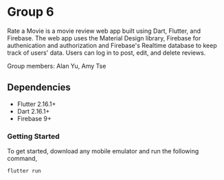 # Group 6

Rate a Movie is a movie review web app built using Dart, Flutter, and Firebase. The web app uses the Material Design library, Firebase for authenication and authorization and Firebase's Realtime database to keep track of users' data. Users can log in to post, edit, and delete reviews.

Group members: Alan Yu, Amy Tse

## Dependencies

-   Flutter 2.16.1+
-   Dart 2.16.1+
-   Firebase 9+

### Getting Started

To get started, download any mobile emulator and run the following command,

```
flutter run
```
